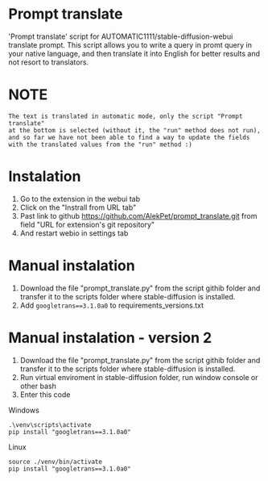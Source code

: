 # Prompt translate
'Prompt translate' script for AUTOMATIC1111/stable-diffusion-webui translate prompt.
This script allows you to write a query in promt query in your native language,
and then translate it into English for better results and not resort to translators.

# NOTE
```
The text is translated in automatic mode, only the script "Prompt translate"
at the bottom is selected (without it, the "run" method does not run),
and so far we have not been able to find a way to update the fields with the translated values from the "run" method :)
```

# Instalation
1. Go to the extension in the webui tab
2. Click on the "Instrall from URL tab"
3. Past link to github https://github.com/AlekPet/prompt_translate.git from field "URL for extension's git repository"
4. And restart webio in settings tab

# Manual instalation
1. Download the file "prompt_translate.py" from the script githib folder and transfer it to the scripts folder where stable-diffusion is installed.
2. Add `googletrans==3.1.0a0` to requirements_versions.txt


# Manual instalation - version 2
1. Download the file "prompt_translate.py" from the script githib folder and transfer it to the scripts folder where stable-diffusion is installed.
2. Run virtual enviroment in stable-diffusion folder, run window console or other bash
3. Enter this code
    
Windows
```
.\venv\scripts\activate  
pip install "googletrans==3.1.0a0"
```
    
Linux
```
source ./venv/bin/activate  
pip install "googletrans==3.1.0a0"
```
